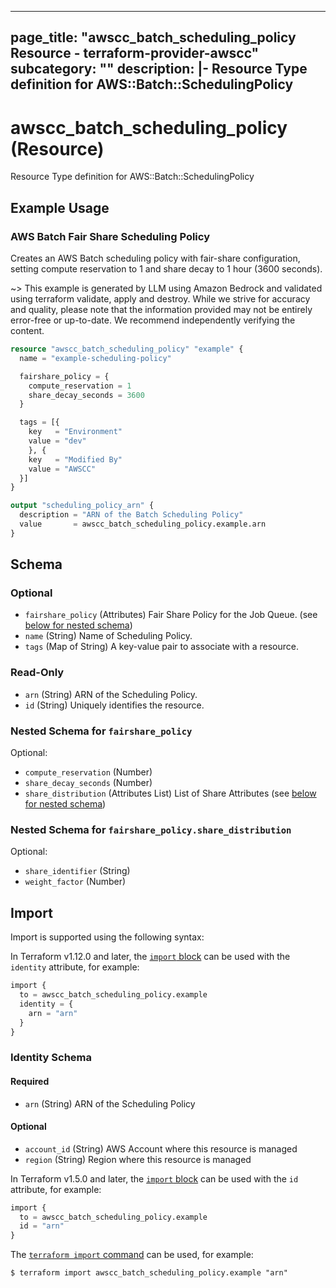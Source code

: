 
---
page_title: "awscc_batch_scheduling_policy Resource - terraform-provider-awscc"
subcategory: ""
description: |-
  Resource Type definition for AWS::Batch::SchedulingPolicy
---

# awscc_batch_scheduling_policy (Resource)

Resource Type definition for AWS::Batch::SchedulingPolicy

## Example Usage

### AWS Batch Fair Share Scheduling Policy

Creates an AWS Batch scheduling policy with fair-share configuration, setting compute reservation to 1 and share decay to 1 hour (3600 seconds).

~> This example is generated by LLM using Amazon Bedrock and validated using terraform validate, apply and destroy. While we strive for accuracy and quality, please note that the information provided may not be entirely error-free or up-to-date. We recommend independently verifying the content.

```terraform
resource "awscc_batch_scheduling_policy" "example" {
  name = "example-scheduling-policy"

  fairshare_policy = {
    compute_reservation = 1
    share_decay_seconds = 3600
  }

  tags = [{
    key   = "Environment"
    value = "dev"
    }, {
    key   = "Modified By"
    value = "AWSCC"
  }]
}

output "scheduling_policy_arn" {
  description = "ARN of the Batch Scheduling Policy"
  value       = awscc_batch_scheduling_policy.example.arn
}
```

<!-- schema generated by tfplugindocs -->
## Schema

### Optional

- `fairshare_policy` (Attributes) Fair Share Policy for the Job Queue. (see [below for nested schema](#nestedatt--fairshare_policy))
- `name` (String) Name of Scheduling Policy.
- `tags` (Map of String) A key-value pair to associate with a resource.

### Read-Only

- `arn` (String) ARN of the Scheduling Policy.
- `id` (String) Uniquely identifies the resource.

<a id="nestedatt--fairshare_policy"></a>
### Nested Schema for `fairshare_policy`

Optional:

- `compute_reservation` (Number)
- `share_decay_seconds` (Number)
- `share_distribution` (Attributes List) List of Share Attributes (see [below for nested schema](#nestedatt--fairshare_policy--share_distribution))

<a id="nestedatt--fairshare_policy--share_distribution"></a>
### Nested Schema for `fairshare_policy.share_distribution`

Optional:

- `share_identifier` (String)
- `weight_factor` (Number)

## Import

Import is supported using the following syntax:

In Terraform v1.12.0 and later, the [`import` block](https://developer.hashicorp.com/terraform/language/import) can be used with the `identity` attribute, for example:

```terraform
import {
  to = awscc_batch_scheduling_policy.example
  identity = {
    arn = "arn"
  }
}
```

<!-- schema generated by tfplugindocs -->
### Identity Schema

#### Required

- `arn` (String) ARN of the Scheduling Policy

#### Optional

- `account_id` (String) AWS Account where this resource is managed
- `region` (String) Region where this resource is managed

In Terraform v1.5.0 and later, the [`import` block](https://developer.hashicorp.com/terraform/language/import) can be used with the `id` attribute, for example:

```terraform
import {
  to = awscc_batch_scheduling_policy.example
  id = "arn"
}
```

The [`terraform import` command](https://developer.hashicorp.com/terraform/cli/commands/import) can be used, for example:

```shell
$ terraform import awscc_batch_scheduling_policy.example "arn"
```

